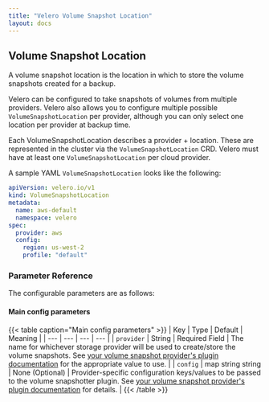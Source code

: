 ```yaml
---
title: "Velero Volume Snapshot Location"
layout: docs
---
```


## Volume Snapshot Location

A volume snapshot location is the location in which to store the volume snapshots created for a backup.

Velero can be configured to take snapshots of volumes from multiple providers. Velero also allows you to configure multiple possible `VolumeSnapshotLocation` per provider, although you can only select one location per provider at backup time.

Each VolumeSnapshotLocation describes a provider + location. These are represented in the cluster via the `VolumeSnapshotLocation` CRD. Velero must have at least one `VolumeSnapshotLocation` per cloud provider.

A sample YAML `VolumeSnapshotLocation` looks like the following:

```yaml
apiVersion: velero.io/v1
kind: VolumeSnapshotLocation
metadata:
  name: aws-default
  namespace: velero
spec:
  provider: aws
  config:
    region: us-west-2
    profile: "default"
```

### Parameter Reference

The configurable parameters are as follows:

#### Main config parameters

{{< table caption="Main config parameters" >}}
| Key | Type | Default | Meaning |
| --- | --- | --- | --- |
| `provider` | String | Required Field | The name for whichever storage provider will be used to create/store the volume snapshots. See [your volume snapshot provider's plugin documentation](../supported-providers) for the appropriate value to use. |
| `config` | map string string | None (Optional) |  Provider-specific configuration keys/values to be passed to the volume snapshotter plugin. See [your volume snapshot provider's plugin documentation](../supported-providers) for details. |
{{< /table >}}
